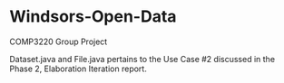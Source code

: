 # Windsors-Open-Data
COMP3220 Group Project 

Dataset.java and File.java pertains to the Use Case #2 discussed in the Phase 2, Elaboration Iteration report.
